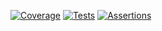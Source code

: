 [![Coverage](https://img.shields.io/badge/coverage-24.8%25-red?style=for-the-badge&logo=php)](./coverage/html/index.html)
[![Tests](https://img.shields.io/badge/tests-51%20total-orange?style=for-the-badge&logo=php)](./tests/)
[![Assertions](https://img.shields.io/badge/assertions-137-blue?style=for-the-badge&logo=checkmarx)](./tests/)
